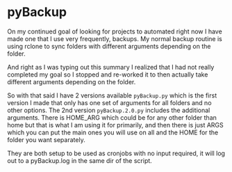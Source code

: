 # pyBackup

On my continued goal of looking for projects to automated right now I have made one that I use very frequently, backups. My normal backup routine is using rclone to sync folders with different arguments depending on the folder. 

And right as I was typing out this summary I realized that I had not really completed my goal so I stopped and re-worked it to then actually take different arguments depending on the folder. 

So with that said I have 2 versions available ```pyBackup.py``` which is the first version I made that only has one set of arguments for all folders and no other options. The 2nd version ```pyBackup.2.0.py``` includes the additional arguments. There is HOME_ARG which could be for any other folder than home but that is what I am using it for primarily, and then there is just ARGS which you can put the main ones you will use on all and the HOME for the folder you want separately. 

They are both setup to be used as cronjobs with no input required, it will log out to a pyBackup.log in the same dir of the script. 